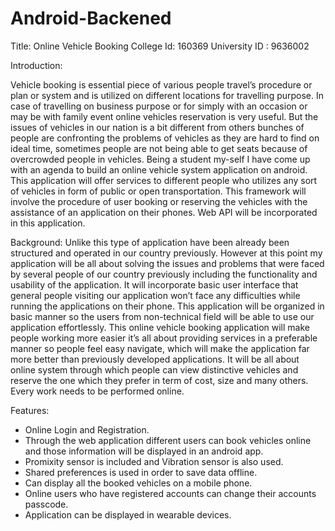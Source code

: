 # Android-Backened
Title: Online Vehicle Booking
College Id: 160369
University ID : 9636002

Introduction:

Vehicle booking is essential piece of various people travel’s procedure or plan or system and is utilized on different locations for travelling purpose. In case of travelling on business purpose or for simply with an occasion or may be with family event online vehicles reservation is very useful. But the issues of vehicles in our nation is a bit different from others bunches of people are confronting the problems of vehicles as they are hard to find on ideal time, sometimes people are not being able to get seats  because of overcrowded people in vehicles. Being a student my-self I have come up with an agenda to build an online vehicle system application on android. 
This application will offer services to different people who utilizes any sort of vehicles in form of public or open transportation.
This framework will involve the procedure of user booking or reserving the vehicles with the assistance of an application on their phones. Web API will be incorporated in this application.

Background:
Unlike this type of application have been already been structured and operated in our country previously. 
However at this point my application will be all about solving the issues and problems that were faced by 
several people of our country previously including the functionality and usability of the application. 
It will incorporate basic user interface that general people visiting our application won’t face any 
difficulties while running the applications on their phone. This application will be organized in basic
manner so the users from non-technical field will be able to use our application effortlessly.
This online vehicle booking application will make people working more easier it’s all about providing services
in a preferable manner so people feel easy navigate, which will make the application far more better than previously
developed applications. It will be all about online system through which people can view distinctive vehicles and
reserve the one which they prefer in term of cost, size and many others. Every work needs to be performed online. 

Features:

- Online Login and Registration.
- Through the web application different users can book vehicles online and those information will be displayed in an android app.
- Promixity sensor is included and Vibration sensor is also used.
- Shared preferences is used in order to save data offline.
- Can display all the booked vehicles on a mobile phone.
- Online users who have registered accounts can change their accounts passcode.
- Application can be displayed in wearable devices.
